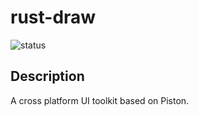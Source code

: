 # rust-draw

![status](https://travis-ci.org/bgard6977/rust-draw.svg?branch=master)

## Description

A cross platform UI toolkit based on Piston.
